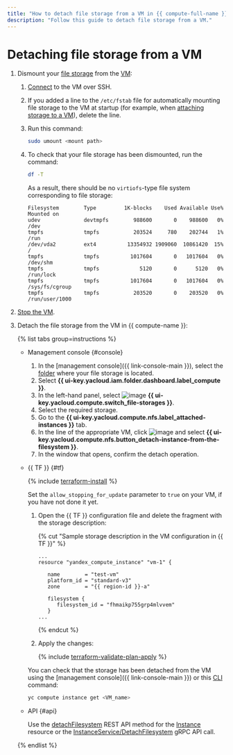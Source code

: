 ```yaml
---
title: "How to detach file storage from a VM in {{ compute-full-name }}"
description: "Follow this guide to detach file storage from a VM."
---
```


# Detaching file storage from a VM

1. Dismount your [file storage](../../concepts/filesystem.md) from the [VM](../../concepts/vm.md):
   1. [Connect](../vm-connect/ssh.md) to the VM over SSH.
   1. If you added a line to the `/etc/fstab` file for automatically mounting file storage to the VM at startup (for example, when [attaching storage to a VM](attach-to-vm.md)), delete the line.
   1. Run this command:

      ```bash
      sudo umount <mount path>
      ```

   1. To check that your file storage has been dismounted, run the command:

      ```bash
      df -T
      ```

      As a result, there should be no `virtiofs`-type file system corresponding to file storage:

      ```text
      Filesystem        Type         1K-blocks    Used Available Use% Mounted on
      udev              devtmpfs        988600       0    988600   0% /dev
      tmpfs             tmpfs           203524     780    202744   1% /run
      /dev/vda2         ext4          13354932 1909060  10861420  15% /
      tmpfs             tmpfs          1017604       0   1017604   0% /dev/shm
      tmpfs             tmpfs             5120       0      5120   0% /run/lock
      tmpfs             tmpfs          1017604       0   1017604   0% /sys/fs/cgroup
      tmpfs             tmpfs           203520       0    203520   0% /run/user/1000
      ```

1. [Stop the VM](../vm-control/vm-stop-and-start.md).
1. Detach the file storage from the VM in {{ compute-name }}:

   {% list tabs group=instructions %}

   - Management console {#console}

      1. In the [management console]({{ link-console-main }}), select the [folder](../../../resource-manager/concepts/resources-hierarchy.md#folder) where your file storage is located.
      1. Select **{{ ui-key.yacloud.iam.folder.dashboard.label_compute }}**.
      1. In the left-hand panel, select ![image](../../../_assets/console-icons/nodes-right.svg) **{{ ui-key.yacloud.compute.switch_file-storages }}**.
      1. Select the required storage.
      1. Go to the **{{ ui-key.yacloud.compute.nfs.label_attached-instances }}** tab.
      1. In the line of the appropriate VM, click ![image](../../../_assets/console-icons/ellipsis.svg) and select **{{ ui-key.yacloud.compute.nfs.button_detach-instance-from-the-filesystem }}**.
      1. In the window that opens, confirm the detach operation.

   - {{ TF }} {#tf}

      {% include [terraform-install](../../../_includes/terraform-install.md) %}

      Set the `allow_stopping_for_update` parameter to `true` on your VM, if you have not done it yet.

      1. Open the {{ TF }} configuration file and delete the fragment with the storage description:

         {% cut "Sample storage description in the VM configuration in {{ TF }}" %}

         ```hcl
         ...
         resource "yandex_compute_instance" "vm-1" {

            name        = "test-vm"
            platform_id = "standard-v3"
            zone        = "{{ region-id }}-a"

            filesystem {
               filesystem_id = "fhmaikp755grp4mlvvem"
            }
         ...
         ```

         {% endcut %}

      1. Apply the changes:

         {% include [terraform-validate-plan-apply](../../../_tutorials/terraform-validate-plan-apply.md) %}

      You can check that the storage has been detached from the VM using the [management console]({{ link-console-main }}) or this [CLI](../../../cli/quickstart.md) command:

      ```bash
      yc compute instance get <VM_name>
      ```

   - API {#api}

      Use the [detachFilesystem](../../api-ref/Instance/detachFilesystem.md) REST API method for the [Instance](../../api-ref/Instance/index.md) resource or the [InstanceService/DetachFilesystem](../../api-ref/grpc/instance_service.md#DetachFilesystem) gRPC API call.

   {% endlist %}